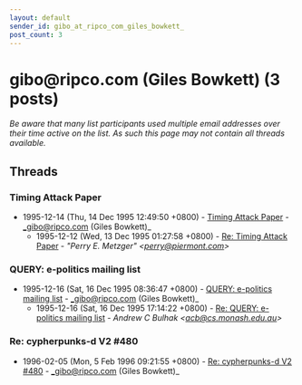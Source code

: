 ```yaml
---
layout: default
sender_id: gibo_at_ripco_com_giles_bowkett_
post_count: 3
---
```


# gibo<span>@</span>ripco.com (Giles Bowkett) (3 posts)

_Be aware that many list participants used multiple email addresses over their time active on the list. As such this page may not contain all threads available._

## Threads

### Timing Attack Paper
+ 1995-12-14 (Thu, 14 Dec 1995 12:49:50 +0800) - [Timing Attack Paper](/archive/1995/12/59b60fad4a1ee1feaecd3b9cb0ca3cd4867e2feb981380d0cbff31d5b5faf58e) - _gibo@ripco.com (Giles Bowkett)_
  + 1995-12-12 (Wed, 13 Dec 1995 01:27:58 +0800) - [Re: Timing Attack Paper](/archive/1995/12/407b369ea4e6e1f7319a06471ffe180832dada3fae1cbe7f84ae2c71126301c8) - _"Perry E. Metzger" \<perry@piermont.com\>_

### QUERY: e-politics mailing list
+ 1995-12-16 (Sat, 16 Dec 1995 08:36:47 +0800) - [QUERY: e-politics mailing list](/archive/1995/12/3db22d14a8fe4ac86aae72c84d9750f3c07f3e725dd0ec73ede8a3a711d21eed) - _gibo@ripco.com (Giles Bowkett)_
  + 1995-12-16 (Sat, 16 Dec 1995 17:14:22 +0800) - [Re: QUERY: e-politics mailing list](/archive/1995/12/042de432c040b2729b9b21b2ca949fa4f87ce4ae3d708533a493daf753608c45) - _Andrew C Bulhak \<acb@cs.monash.edu.au\>_

### Re: cypherpunks-d V2 #480
+ 1996-02-05 (Mon, 5 Feb 1996 09:21:55 +0800) - [Re: cypherpunks-d V2 #480](/archive/1996/02/6563e40b2692d13776a6bd22c880a66909c4ce304fc52c1a7fdad2c868ea9171) - _gibo@ripco.com (Giles Bowkett)_

